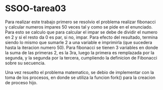 # SSOO-tarea03

Para realizar este trabajo primero se resolvio el problema realizar fibonacci y calcular numeros impares 50 veces tal y como se pide en el enunciado. Para esto se calculo que para calcular el impar se debe de dividir el numero en 2 y si el resto da 0 es par, si no, impar. Para efecto del resultado, termina siendo lo mismo que sumarle 2 a una variable e imprimirla (que sucedera hasta la iteracion numero 50).
Para fibonacci se tienen 3 variables en donde la suma de las primeras 2, es la 3ra, luego la primera es remplazada por la segunda, y la segunda por la tercera, cumpliendo la definicion de Fibonacci sobre su secuencia.

Una vez resuelto el problema matematico, se debio de implementar con la toma de los procesos, en donde se utiliza la funcion fork() para la creacion de proceso hijo. 
